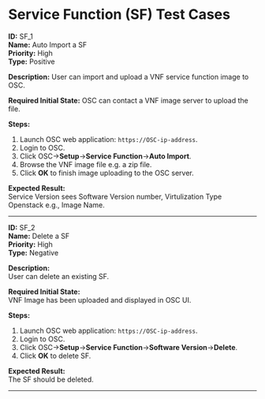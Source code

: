 # Service Function (SF) Test Cases

**ID:** SF_1  
**Name:** Auto Import a SF  
**Priority:** High  
**Type:** Positive  

**Description:** 
User can import and upload a VNF service function image to OSC.  

**Required Initial State:** 
OSC can contact a VNF image server to upload the file.

**Steps:**   
1. Launch OSC web application: `https://OSC-ip-address`.  
2. Login to OSC.  
3. Click OSC->**Setup**->**Service Function**->**Auto Import**.  
4. Browse the VNF image file e.g. a zip file.  
5. Click **OK** to finish image uploading to the OSC server.  

**Expected Result:**  
Service Version sees Software Version number, Virtulization Type Openstack e.g., Image Name.  

****

**ID:** SF_2  
**Name:** Delete a SF  
**Priority:** High  
**Type:** Negative  

**Description:**  
User can delete an existing SF.  

**Required Initial State:**  
VNF Image has been uploaded and displayed in OSC UI.  

**Steps:**    
1. Launch OSC web application: `https://OSC-ip-address`.  
2. Login to OSC.  
3. Click OSC->**Setup**->**Service Function**->**Software Version**->**Delete**.  
4. Click **OK** to delete SF.  

**Expected Result:**  
The SF should be deleted.  

****
